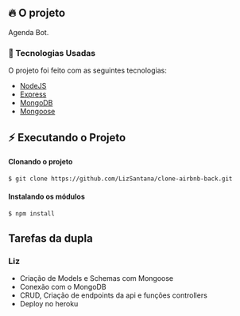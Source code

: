 ## :fire: O projeto

Agenda Bot.

### :rocket: Tecnologias Usadas

O projeto foi feito com as seguintes tecnologias:

- [NodeJS](https://pt-br.reactjs.org/)
- [Express](https://expressjs.com/)
- [MongoDB](https://www.mongodb.com/)
- [Mongoose](https://mongoosejs.com/)

## :zap: Executando o Projeto

#### Clonando o projeto

```sh
$ git clone https://github.com/LizSantana/clone-airbnb-back.git
```

#### Instalando os módulos

```sh
$ npm install
```

## Tarefas da dupla

### Liz
 -  Criação de Models e Schemas com Mongoose
 - Conexão com o MongoDB
 - CRUD, Criação de endpoints da api e funções controllers
 - Deploy no heroku